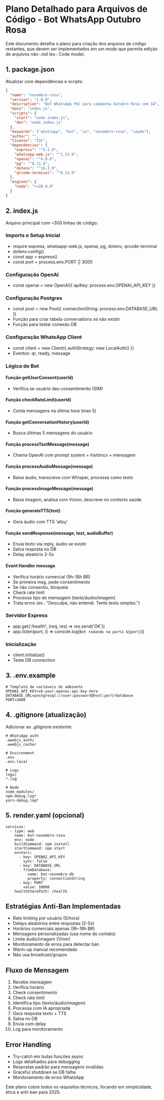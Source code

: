 # Plano Detalhado para Arquivos de Código - Bot WhatsApp Outubro Rosa

Este documento detalha o plano para criação dos arquivos de código restantes, que devem ser implementados em um modo que permita edição de arquivos não-.md (ex.: Code mode).

## 1. package.json

Atualizar com dependências e scripts:

```json
{
  "name": "novembro-rosa",
  "version": "1.0.0",
  "description": "Bot WhatsApp POC para campanha Outubro Rosa com IA",
  "main": "index.js",
  "scripts": {
    "start": "node index.js",
    "dev": "node index.js"
  },
  "keywords": ["whatsapp", "bot", "ia", "novembro-rosa", "saude"],
  "author": "",
  "license": "ISC",
  "dependencies": {
    "express": "^5.1.0",
    "whatsapp-web.js": "^1.23.0",
    "openai": "^4.0.0",
    "pg": "^8.11.0",
    "dotenv": "^16.3.0",
    "qrcode-terminal": "^0.12.0"
  },
  "engines": {
    "node": ">=20.0.0"
  }
}
```

## 2. index.js

Arquivo principal com ~300 linhas de código:

### Imports e Setup Inicial
- require express, whatsapp-web.js, openai, pg, dotenv, qrcode-terminal
- dotenv.config()
- const app = express()
- const port = process.env.PORT || 3000

### Configuração OpenAI
- const openai = new OpenAI({ apiKey: process.env.OPENAI_API_KEY })

### Configuração Postgres
- const pool = new Pool({ connectionString: process.env.DATABASE_URL })
- Função para criar tabela conversations se não existir
- Função para testar conexão DB

### Configuração WhatsApp Client
- const client = new Client({ authStrategy: new LocalAuth() })
- Eventos: qr, ready, message

### Lógica do Bot

#### Função getUserConsent(userId)
- Verifica se usuário deu consentimento (SIM)

#### Função checkRateLimit(userId)
- Conta mensagens na última hora (max 5)

#### Função getConversationHistory(userId)
- Busca últimas 5 mensagens do usuário

#### Função processTextMessage(message)
- Chama OpenAI com prompt system + histórico + mensagem

#### Função processAudioMessage(message)
- Baixa áudio, transcreve com Whisper, processa como texto

#### Função processImageMessage(message)
- Baixa imagem, analisa com Vision, descreve no contexto saúde

#### Função generateTTS(text)
- Gera áudio com TTS 'alloy'

#### Função sendResponse(message, text, audioBuffer)
- Envia texto via reply, áudio se existir
- Salva resposta no DB
- Delay aleatório 2-5s

#### Event Handler message
- Verifica horário comercial (9h-18h BR)
- Se primeira msg, pede consentimento
- Se não consentiu, bloqueia
- Check rate limit
- Processa tipo de mensagem (texto/áudio/imagem)
- Trata erros (ex.: "Desculpe, não entendi. Tente texto simples.")

### Servidor Express
- app.get('/health', (req, res) => res.send('OK'))
- app.listen(port, () => console.log(`Bot rodando na porta ${port}`))

### Inicialização
- client.initialize()
- Teste DB connection

## 3. .env.example

```
# Template de variáveis de ambiente
OPENAI_API_KEY=sk-your-openai-api-key-here
DATABASE_URL=postgresql://user:password@host:port/database
PORT=3000
```

## 4. .gitignore (atualização)

Adicionar ao .gitignore existente:
```
# WhatsApp auth
.wwebjs_auth/
.wwebjs_cache/

# Environment
.env
.env.local

# Logs
logs/
*.log

# Node
node_modules/
npm-debug.log*
yarn-debug.log*
```

## 5. render.yaml (opcional)

```
services:
  - type: web
    name: bot-novembro-rosa
    env: node
    buildCommand: npm install
    startCommand: npm start
    envVars:
      - key: OPENAI_API_KEY
        sync: false
      - key: DATABASE_URL
        fromDatabase:
          name: bot-novembro-db
          property: connectionString
      - key: PORT
        value: 10000
    healthCheckPath: /health
```

## Estratégias Anti-Ban Implementadas

- Rate limiting por usuário (5/hora)
- Delays aleatórios entre respostas (2-5s)
- Horários comerciais apenas (9h-18h BR)
- Mensagens personalizadas (usa nome do contato)
- Limite áudio/imagem (1/min)
- Monitoramento de erros para detectar ban
- Warm-up manual recomendado
- Não usa broadcast/grupos

## Fluxo de Mensagem

1. Recebe mensagem
2. Verifica horário
3. Check consentimento
4. Check rate limit
5. Identifica tipo (texto/áudio/imagem)
6. Processa com IA apropriada
7. Gera resposta texto + TTS
8. Salva no DB
9. Envia com delay
10. Log para monitoramento

## Error Handling

- Try-catch em todas funções async
- Logs detalhados para debugging
- Respostas padrão para mensagens inválidas
- Graceful shutdown se DB falha
- Monitoramento de erros WhatsApp

Este plano cobre todos os requisitos técnicos, focando em simplicidade, ética e anti-ban para 2025.